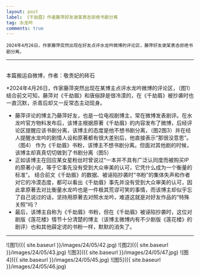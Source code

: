 ```yaml
---
layout: post
label: 《千劫眉》作者藤萍好友谢某表态拒绝书剧分离
tag: 水龙吟
comments: true
---
```



    2024年4月26日，作家藤萍突然出现在好友点评水龙吟微博的评论区，藤萍好友谢某表态拒绝书剧分离。

---
<br>本篇搬运自微博，作者：敬贵妃的砖石

*2024年4月26日，作家藤萍突然出现在某博主点评水龙吟微博的评论区，（图1）结合前文可知，藤萍对《千劫眉》和唐俪辞是很冷漠的，在《千劫眉》被抄袭时也一直沉默，杀青后却又一反常态主动现身。

* 藤萍评论的博主乃藤萍好友，也是一位电视剧博主，常在微博发表剧评。在水龙吟官方物料发布后，该博主根据原著《千劫眉》的内容发布了微博，后经评论区提醒应该书剧分离，该博主的态度是他不想书剧分离，（图2图3）并在经人提醒水龙吟的剧情人设和原著都有很大差别后，他直接表示“那很没意思”。（图4）
  作为《千劫眉》书粉，该博主不想书剧分离。但面对其他剧的时候，该博主却真真切切做到了书剧分离（图5）
* 正如该博主在回应某女星粉丝时曾说过“一本并不具有广泛认同度而被购买IP的原著小说，等于它事先没有受到大众审美的认可，它凭什么成为一个衡量的标准”。
  结合前文《千劫眉》的数据、被诬陷抄袭时“书粉”的集体失声和作者对它的冷漠态度，都可以看出《千劫眉》事先并没有受到大众审美的认可，因此拿原著去对比衡量水龙吟也是一件极其荒谬可笑的事情，而该博主却似乎忘了自己说过的话，坚持用原著去对照水龙吟，难道这就是对好友作品的“特殊关照”吗？
* 最后，该博主自称为《千劫眉》书粉，但在《千劫眉》被诬陷抄袭时，这位对剧版《莲花楼》情节十分清楚的博主（该博主微博内有不少剧版《莲花楼》的剧评）也和其他薛定谔的书粉一样，默默的消失了。


---

![图1]({{ site.baseurl }}/images/24/05/42.jpg)
![图2]({{ site.baseurl }}/images/24/05/43.jpg)
![图3]({{ site.baseurl }}/images/24/05/47.jpg)
![图4]({{ site.baseurl }}/images/24/05/45.jpg)
![图5]({{ site.baseurl }}/images/24/05/46.jpg)
